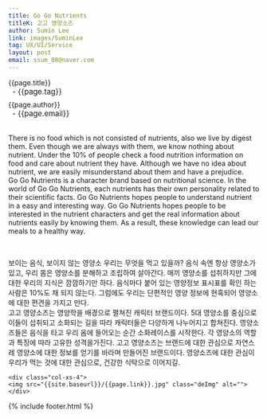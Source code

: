 ```yaml
---
title: Go Go Nutrients
titleK: 고고 영양소즈
author: Sumin Lee
link: images/SuminLee
tag: UX/UI/Service
layout: post
email: ssum_08@naver.com
---	
```


<div class="container">

<div class="deDep">
{{page.title}}<br>
<p style="font-size:15px; margin:0px; padding:0px 0px 0px 8px; margin:0px 0px 8px 0px;">- {{page.tag}}</p>
{{page.author}}<br>
<p style="font-size:15px; margin:0px; padding:0px 0px 0px 8px;">- {{page.email}}</p>
</div>

<br>

<div class="det lato">


There is no food which is not consisted of nutrients, also we live by digest them.  Even though we are always with them, we know nothing about nutrient. Under the 10% of people check a food nutrition information on food and care about nutrient they have. Although we have no idea about nutrient, we are easily misunderstand about them and have a prejudice.
<br>
Go Go Nutrients is a character brand based on nutritional science. In the world of Go Go Nutrients, each nutrients has their own personality related to their scientific facts. Go Go Nutrients hopes people to understand nutrient in a easy and interesting way. Go Go Nutrients hopes people to be interested in the nutrient characters and get the real information about nutrients easily by knowing them. As a result, these knowledge can lead our meals to a healthy way.



</div>

<br>

<div class="noto">

보이는 음식, 보이지 않는 영양소
우리는 무엇을 먹고 있을까? 음식 속엔 항상 영양소가 있고, 우리 몸은 영양소를 분해하고 조립하여 살아간다. 매끼 영양소를 섭취하지만 그에 대한 우리의 지식은 깜깜하기만 하다. 음식마다 붙어 있는 영양정보 표시표를 확인 하는 사람은 10%도 채 되지 않는다. 그럼에도 우리는 단편적인 영양 정보에 현혹되어 영양소에 대한 편견을 가지고 만다.
<br>
고고 영양소즈는 영양학을 배경으로 펼쳐진 캐릭터 브랜드이다. 5대 영양소를 중심으로 이들이 섭취되고 소화되는 길을 따라 캐릭터들은 다양하게 나누어지고 합쳐진다. 영양소즈들은 음식을 타고 우리 옴에 들어오는 순간 소화레이스를 시작한다. 각 영양소의 역할과 특징에 따라 고유한 성격을가진다. 고고 영양소즈는 브랜드에 대한 관심으로 자연스레 영양소에 대한 정보를 얻기를 바라며 만들어진 브랜드이다. 영양소즈에 대한 관심이 우리가 먹는 것에 대한 관심으로, 건강한 식탁으로 이어지길.


</div>

<div class="row noto">
	
	<div class="col-xs-4">
	<img src="{{site.baseurl}}/{{page.link}}.jpg" class="deImg" alt=""></div>
	
</div>

	

</div> 

{% include footer.html %}